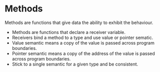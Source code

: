 # Methods

Methods are functions that give data the ability to exhibit the behaviour.

- Methods are functions that declare a receiver variable.
- Receivers bind a method to a type and use value or pointer sematic.
- Value semantic means a copy of the value is passed across program boundaries.
- Pointer semantic means a copy of the address of the value is passed across program boundaries.
- Stick to a single semantic for a given type and be consistent.
